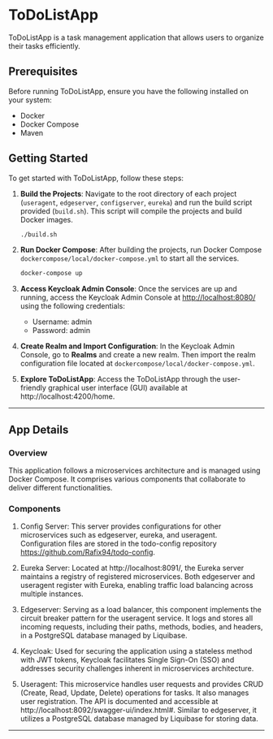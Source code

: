 # ToDoListApp

ToDoListApp is a task management application that allows users to organize their tasks efficiently.

## Prerequisites

Before running ToDoListApp, ensure you have the following installed on your system:

- Docker
- Docker Compose
- Maven

## Getting Started

To get started with ToDoListApp, follow these steps:

1. **Build the Projects**: Navigate to the root directory of each project (`useragent`, `edgeserver`, `configserver`, `eureka`) and run the build script provided (`build.sh`). This script will compile the projects and build Docker images.

    ```bash
    ./build.sh
    ```

2. **Run Docker Compose**: After building the projects, run Docker Compose `dockercompose/local/docker-compose.yml` to start all the services.

    ```bash
    docker-compose up
    ```

3. **Access Keycloak Admin Console**: Once the services are up and running, access the Keycloak Admin Console at [http://localhost:8080/](http://localhost:8080/) using the following credentials:
    - Username: admin
    - Password: admin

4. **Create Realm and Import Configuration**: In the Keycloak Admin Console, go to **Realms** and create a new realm. Then import the realm configuration file located at `dockercompose/local/docker-compose.yml`.

5. **Explore ToDoListApp**: Access the ToDoListApp through the user-friendly graphical user interface (GUI) available at http://localhost:4200/home.

---

## App Details

### Overview
This application follows a microservices architecture and is managed using Docker Compose. It comprises various components that collaborate to deliver different functionalities.

### Components
1. Config Server: This server provides configurations for other microservices such as edgeserver, eureka, and useragent. Configuration files are stored in the todo-config repository https://github.com/Rafix94/todo-config.

2. Eureka Server: Located at http://localhost:8091/, the Eureka server maintains a registry of registered microservices. Both edgeserver and useragent register with Eureka, enabling traffic load balancing across multiple instances.

3. Edgeserver: Serving as a load balancer, this component implements the circuit breaker pattern for the useragent service. It logs and stores all incoming requests, including their paths, methods, bodies, and headers, in a PostgreSQL database managed by Liquibase.

4. Keycloak: Used for securing the application using a stateless method with JWT tokens, Keycloak facilitates Single Sign-On (SSO) and addresses security challenges inherent in microservices architecture.

5. Useragent: This microservice handles user requests and provides CRUD (Create, Read, Update, Delete) operations for tasks. It also manages user registration. The API is documented and accessible at http://localhost:8092/swagger-ui/index.html#. Similar to edgeserver, it utilizes a PostgreSQL database managed by Liquibase for storing data.

---
